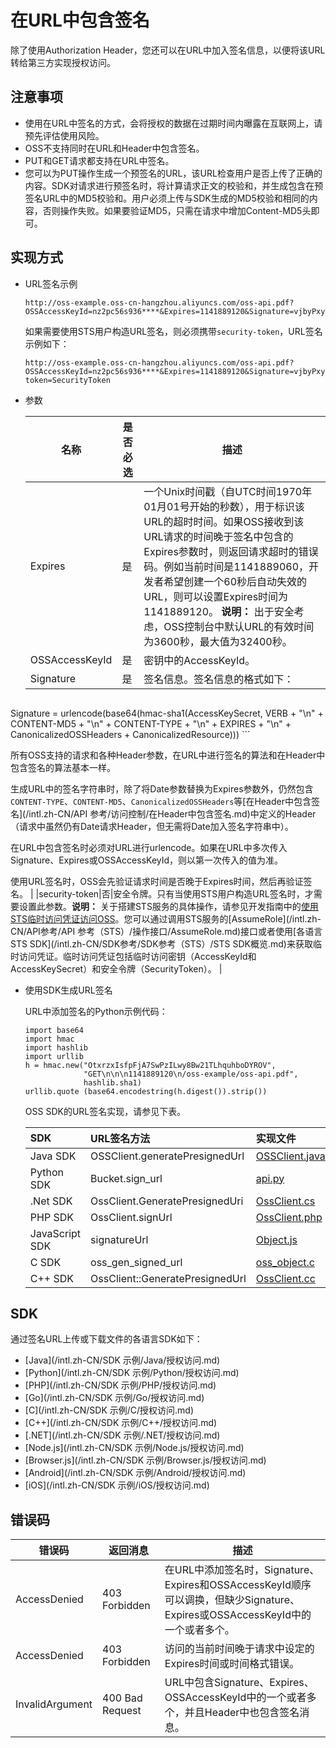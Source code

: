 # 在URL中包含签名

除了使用Authorization Header，您还可以在URL中加入签名信息，以便将该URL转给第三方实现授权访问。

## 注意事项

-   使用在URL中签名的方式，会将授权的数据在过期时间内曝露在互联网上，请预先评估使用风险。
-   OSS不支持同时在URL和Header中包含签名。
-   PUT和GET请求都支持在URL中签名。
-   您可以为PUT操作生成一个预签名的URL，该URL检查用户是否上传了正确的内容。SDK对请求进行预签名时，将计算请求正文的校验和，并生成包含在预签名URL中的MD5校验和。用户必须上传与SDK生成的MD5校验和相同的内容，否则操作失败。如果要验证MD5，只需在请求中增加Content-MD5头即可。

## 实现方式

-   URL签名示例

    ```
    http://oss-example.oss-cn-hangzhou.aliyuncs.com/oss-api.pdf?OSSAccessKeyId=nz2pc56s936****&Expires=1141889120&Signature=vjbyPxybdZaNmGa%2ByT272YEAiv****
    ```

    如果需要使用STS用户构造URL签名，则必须携带`security-token`，URL签名示例如下：

    ```
    http://oss-example.oss-cn-hangzhou.aliyuncs.com/oss-api.pdf?OSSAccessKeyId=nz2pc56s936****&Expires=1141889120&Signature=vjbyPxybdZaNmGa%2ByT272YEAiv****&security-token=SecurityToken
    ```

-   参数

    |名称|是否必选|描述|
    |--|----|--|
    |Expires|是|一个Unix时间戳（自UTC时间1970年01月01号开始的秒数），用于标识该URL的超时时间。如果OSS接收到该URL请求的时间晚于签名中包含的Expires参数时，则返回请求超时的错误码。例如当前时间是1141889060，开发者希望创建一个60秒后自动失效的URL，则可以设置Expires时间为1141889120。 **说明：** 出于安全考虑，OSS控制台中默认URL的有效时间为3600秒，最大值为32400秒。 |
    |OSSAccessKeyId|是|密钥中的AccessKeyId。|
    |Signature|是|签名信息。签名信息的格式如下：

    ```
Signature = urlencode(base64(hmac-sha1(AccessKeySecret,
          VERB + "\n" 
          + CONTENT-MD5 + "\n" 
          + CONTENT-TYPE + "\n" 
          + EXPIRES + "\n" 
          + CanonicalizedOSSHeaders
          + CanonicalizedResource)))
    ```

所有OSS支持的请求和各种Header参数，在URL中进行签名的算法和在Header中包含签名的算法基本一样。

生成URL中的签名字符串时，除了将Date参数替换为Expires参数外，仍然包含`CONTENT-TYPE`、`CONTENT-MD5`、`CanonicalizedOSSHeaders`等[在Header中包含签名](/intl.zh-CN/API 参考/访问控制/在Header中包含签名.md)中定义的Header（请求中虽然仍有Date请求Header，但无需将Date加入签名字符串中）。

在URL中包含签名时必须对URL进行urlencode。如果在URL中多次传入Signature、Expires或OSSAccessKeyId，则以第一次传入的值为准。

使用URL签名时，OSS会先验证请求时间是否晚于Expires时间，然后再验证签名。 |
    |security-token|否|安全令牌。只有当使用STS用户构造URL签名时，才需要设置此参数。**说明：** 关于搭建STS服务的具体操作，请参见开发指南中的[使用STS临时访问凭证访问OSS](/intl.zh-CN/开发指南/数据安全/使用STS临时访问凭证访问OSS.md)。您可以通过调用STS服务的[AssumeRole](/intl.zh-CN/API参考/API 参考（STS）/操作接口/AssumeRole.md)接口或者使用[各语言STS SDK](/intl.zh-CN/SDK参考/SDK参考（STS）/STS SDK概览.md)来获取临时访问凭证。临时访问凭证包括临时访问密钥（AccessKeyId和AccessKeySecret）和安全令牌（SecurityToken）。 |

-   使用SDK生成URL签名

    URL中添加签名的Python示例代码：

    ```
    import base64
    import hmac
    import hashlib
    import urllib
    h = hmac.new("OtxrzxIsfpFjA7SwPzILwy8Bw21TLhquhboDYROV",
                 "GET\n\n\n1141889120\n/oss-example/oss-api.pdf",
                 hashlib.sha1)
    urllib.quote (base64.encodestring(h.digest()).strip())
    ```

    OSS SDK的URL签名实现，请参见下表。

    |SDK|URL签名方法|实现文件|
    |:--|:------|:---|
    |Java SDK|OSSClient.generatePresignedUrl|[OSSClient.java](https://github.com/aliyun/aliyun-oss-java-sdk/blob/master/src/main/java/com/aliyun/oss/OSSClient.java?spm=a2c4g.11186623.2.6.30uUQV&file=OSSClient.java)|
    |Python SDK|Bucket.sign\_url|[api.py](https://github.com/aliyun/aliyun-oss-python-sdk/blob/master/oss2/api.py?spm=a2c4g.11186623.2.7.30uUQV&file=api.py)|
    |.Net SDK|OssClient.GeneratePresignedUri|[OssClient.cs](https://github.com/aliyun/aliyun-oss-csharp-sdk/blob/master/sdk/OssClient.cs?spm=a2c4g.11186623.2.8.30uUQV&file=OssClient.cs)|
    |PHP SDK|OssClient.signUrl|[OssClient.php](https://github.com/aliyun/aliyun-oss-php-sdk/blob/master/src/OSS/OssClient.php?spm=a2c4g.11186623.2.9.30uUQV)|
    |JavaScript SDK|signatureUrl|[Object.js](https://github.com/ali-sdk/ali-oss/blob/master/lib/object.js?spm=a2c4g.11186623.2.10.30uUQV&file=object.js)|
    |C SDK|oss\_gen\_signed\_url|[oss\_object.c](https://github.com/aliyun/aliyun-oss-c-sdk/blob/master/oss_c_sdk/oss_object.c?spm=a2c4g.11186623.2.11.30uUQV&file=oss_object.c)|
    |C++ SDK|OssClient::GeneratePresignedUrl|[OssClient.cc](https://github.com/aliyun/aliyun-oss-cpp-sdk/blob/master/sdk/src/OssClient.cc)|


## SDK

通过签名URL上传或下载文件的各语言SDK如下：

-   [Java](/intl.zh-CN/SDK 示例/Java/授权访问.md)
-   [Python](/intl.zh-CN/SDK 示例/Python/授权访问.md)
-   [PHP](/intl.zh-CN/SDK 示例/PHP/授权访问.md)
-   [Go](/intl.zh-CN/SDK 示例/Go/授权访问.md)
-   [C](/intl.zh-CN/SDK 示例/C/授权访问.md)
-   [C++](/intl.zh-CN/SDK 示例/C++/授权访问.md)
-   [.NET](/intl.zh-CN/SDK 示例/.NET/授权访问.md)
-   [Node.js](/intl.zh-CN/SDK 示例/Node.js/授权访问.md)
-   [Browser.js](/intl.zh-CN/SDK 示例/Browser.js/授权访问.md)
-   [Android](/intl.zh-CN/SDK 示例/Android/授权访问.md)
-   [iOS](/intl.zh-CN/SDK 示例/iOS/授权访问.md)

## 错误码

|错误码|返回消息|描述|
|---|----|--|
|AccessDenied|403 Forbidden|在URL中添加签名时，Signature、Expires和OSSAccessKeyId顺序可以调换，但缺少Signature、Expires或OSSAccessKeyId中的一个或者多个。|
|AccessDenied|403 Forbidden|访问的当前时间晚于请求中设定的Expires时间或时间格式错误。|
|InvalidArgument|400 Bad Request|URL中包含Signature、Expires、OSSAccessKeyId中的一个或者多个，并且Header中也包含签名消息。|

